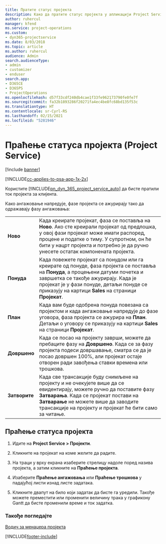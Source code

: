 ```yaml
---
title: Пратите статус пројекта
description: Како да пратите статус пројекта у апликацији Project Service
author: ruhercul
manager: kfend
ms.service: project-operations
ms.custom:
- dyn365-projectservice
ms.date: 8/03/2018
ms.topic: article
ms.author: ruhercul
audience: Admin
search.audienceType:
- admin
- customizer
- enduser
search.app:
- D365CE
- D365PS
- ProjectOperations
ms.openlocfilehash: d57f33cdf240db4cae1f33fe962173790fe0fe7f
ms.sourcegitcommit: fa32b1893286f20271fa4ec4be8fc68bd135f53c
ms.translationtype: HT
ms.contentlocale: sr-Cyrl-RS
ms.lasthandoff: 02/15/2021
ms.locfileid: "5281946"
---
```

# <a name="track-a-projects-status-project-service"></a>Праћење статуса пројекта (Project Service)

[!include [banner](../includes/psa-now-project-operations.md)]

[!INCLUDE[cc-applies-to-psa-app-1x-2x](../includes/cc-applies-to-psa-app-1x-2x.md)]

Користите [!INCLUDE[pn_dyn_365_project_service_auto](../includes/pn-dyn-365-project-service-auto.md)] да бисте пратили ток пројекта за клијента.  

Како ангажовање напредује, фазе пројекта се ажурирају тако да одражавају фазу ангажовања:  


|              |                                                                                                                                                                                                                                                                                                  |
|--------------|--------------------------------------------------------------------------------------------------------------------------------------------------------------------------------------------------------------------------------------------------------------------------------------------------|
|   **Ново**    | Када креирате пројекат, фаза се поставља на **Ново**. Ако сте креирали пројекат од предлошка, у овој фази пројекат може имати распоред, процене и податке о тиму. У супротном, он ће бити у нацрт пројекта и потребно је да ручно унесете остатак компонената пројекта. |
|  **Понуда**   |      Када повежете пројекат са понудом или га креирате од понуде, фаза пројекта се поставља на **Понуда**, а процењени датуми почетка и завршетка се такође ажурирају. Када је пројекат је у фази понуде, детаљи понуде се приказују на картици **Sales** на страници **Пројекат**.      |
|   **План**   |                                     Када вам буде одобрена понуда повезана са пројектом и када ангажовање напредује до фазе уговора, фаза пројекта се ажурира на **План**. Детаљи о уговору се приказују на картици **Sales** на страници **Пројекат**.                                      |
| **Довршено** |                    Када се посао на пројекту заврши, можете да пребаците фазу на **Довршено**. Када се за фазу пројекта подеси довршавање, сматра се да је посао довршен 100%, али пројекат остаје отворен ради завођења ставки времена или трошкова.                     |
|  **Затворите**   |           Када све трансакције буду снимљене на пројекту и не очекујете више да се евидентирају, можете ручно да поставите фазу **Затварања**. Када се пројекат постави на **Затварање** не можете више да заводите трансакције на пројекту и пројекат ће бити само за читање.           |

## <a name="to-track-a-projects-status"></a>Праћење статуса пројекта  

1.  Идите на **Project Service > Пројекти**.  

2.  Кликните на пројекат на коме желите да радите.  

3.  На траци у врху екрана изаберите стрелицу надоле поред назива пројекта, а затим кликните на **Праћење пројекта**.  

4.  Изаберите **Праћење ангажовања** или **Праћење трошкова** у падајућој листи изнад листе задатака.  

5.  Кликните двапут на било који задатак да бисте га уредили. Такође можете преместити или променити величину трака у графикону Gantt да бисте променили време и ток задатка.  

### <a name="see-also"></a>Такође погледајте  
 [Водич за менаџера пројекта](../psa/project-manager-guide.md)


[!INCLUDE[footer-include](../includes/footer-banner.md)]